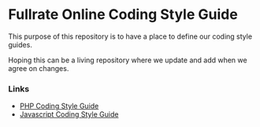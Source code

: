# Fullrate Online Coding Style Guide

This purpose of this repository is to have a place to define our coding
style guides.

Hoping this can be a living repository where we update and add when
we agree on changes.


### Links

- [PHP Coding Style Guide]
- [Javascript Coding Style Guide]

[PHP Coding Style Guide]: php-coding-style-guide.md
[Javascript Coding Style Guide]: js-coding-style-guide.md
